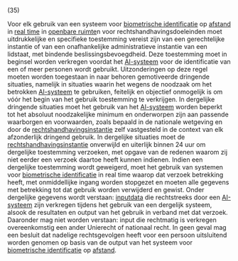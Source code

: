 (35)

Voor elk gebruik van een systeem voor [biometrische identificatie](a3.md#^bioid) op [afstand](a3.md#^sbia) in [real time](a3.md#^realt) in [openbare ruimte](a3.md#^openb)n voor rechtshandhavingsdoeleinden moet uitdrukkelijke en specifieke toestemming vereist zijn van een gerechtelijke instantie of van een onafhankelijke administratieve instantie van een lidstaat, met bindende beslissingsbevoegdheid. Deze toestemming moet in beginsel worden verkregen voordat het [AI-systeem](a3.md#^ai-systeem) voor de identificatie van een of meer personen wordt gebruikt. Uitzonderingen op deze regel moeten worden toegestaan in naar behoren gemotiveerde dringende situaties, namelijk in situaties waarin het wegens de noodzaak om het betrokken [AI-systeem](a3.md#^ai-systeem) te gebruiken, feitelijk en objectief onmogelijk is om vóór het begin van het gebruik toestemming te verkrijgen. In dergelijke dringende situaties moet het gebruik van het [AI-systeem](a3.md#^ai-systeem) worden beperkt tot het absoluut noodzakelijke minimum en onderworpen zijn aan passende waarborgen en voorwaarden, zoals bepaald in de nationale wetgeving en door de [rechtshandhavingsinstantie](a3.md#^rhi) zelf vastgesteld in de context van elk afzonderlijk dringend gebruik. In dergelijke situaties moet de [rechtshandhavingsinstantie](a3.md#^rhi) onverwijld en uiterlijk binnen 24 uur om dergelijke toestemming verzoeken, met opgave van de redenen waarom zij niet eerder een verzoek daartoe heeft kunnen indienen. Indien een dergelijke toestemming wordt geweigerd, moet het gebruik van systemen voor [biometrische identificatie](a3.md#^bioid) in real time waarop dat verzoek betrekking heeft, met onmiddellijke ingang worden stopgezet en moeten alle gegevens met betrekking tot dat gebruik worden verwijderd en gewist. Onder dergelijke gegevens wordt verstaan: [inputdata](a3.md#^idata) die rechtstreeks door een [AI-systeem](a3.md#^ai-systeem) zijn verkregen tijdens het gebruik van een dergelijk systeem, alsook de resultaten en output van het gebruik in verband met dat verzoek. Daaronder mag niet worden verstaan: input die rechtmatig is verkregen overeenkomstig een ander Unierecht of nationaal recht. In geen geval mag een besluit dat nadelige rechtsgevolgen heeft voor een persoon uitsluitend worden genomen op basis van de output van het systeem voor [biometrische identificatie](a3.md#^bioid) op [afstand](a3.md#^sbia).